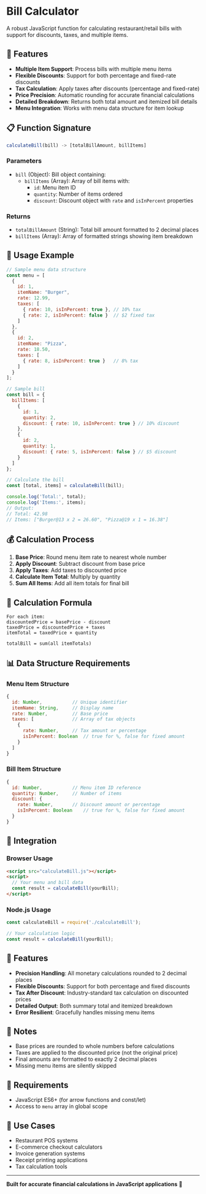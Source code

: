 # Bill Calculator

A robust JavaScript function for calculating restaurant/retail bills with support for discounts, taxes, and multiple items.

## 🧾 Features

- **Multiple Item Support**: Process bills with multiple menu items
- **Flexible Discounts**: Support for both percentage and fixed-rate discounts
- **Tax Calculation**: Apply taxes after discounts (percentage and fixed-rate)
- **Price Precision**: Automatic rounding for accurate financial calculations
- **Detailed Breakdown**: Returns both total amount and itemized bill details
- **Menu Integration**: Works with menu data structure for item lookup

## 📋 Function Signature

```javascript
calculateBill(bill) -> [totalBillAmount, billItems]
```

### Parameters

- `bill` (Object): Bill object containing:
  - `billItems` (Array): Array of bill items with:
    - `id`: Menu item ID
    - `quantity`: Number of items ordered
    - `discount`: Discount object with `rate` and `isInPercent` properties

### Returns

- `totalBillAmount` (String): Total bill amount formatted to 2 decimal places
- `billItems` (Array): Array of formatted strings showing item breakdown

## 🎯 Usage Example

```javascript
// Sample menu data structure
const menu = [
  {
    id: 1,
    itemName: "Burger",
    rate: 12.99,
    taxes: [
      { rate: 10, isInPercent: true }, // 10% tax
      { rate: 2, isInPercent: false }  // $2 fixed tax
    ]
  },
  {
    id: 2,
    itemName: "Pizza",
    rate: 18.50,
    taxes: [
      { rate: 8, isInPercent: true }   // 8% tax
    ]
  }
];

// Sample bill
const bill = {
  billItems: [
    {
      id: 1,
      quantity: 2,
      discount: { rate: 10, isInPercent: true } // 10% discount
    },
    {
      id: 2,
      quantity: 1,
      discount: { rate: 5, isInPercent: false } // $5 discount
    }
  ]
};

// Calculate the bill
const [total, items] = calculateBill(bill);

console.log('Total:', total);
console.log('Items:', items);
// Output:
// Total: 42.98
// Items: ["Burger@13 x 2 = 26.60", "Pizza@19 x 1 = 16.38"]
```

## 💰 Calculation Process

1. **Base Price**: Round menu item rate to nearest whole number
2. **Apply Discount**: Subtract discount from base price
3. **Apply Taxes**: Add taxes to discounted price
4. **Calculate Item Total**: Multiply by quantity
5. **Sum All Items**: Add all item totals for final bill

## 🔢 Calculation Formula

```
For each item:
discountedPrice = basePrice - discount
taxedPrice = discountedPrice + taxes
itemTotal = taxedPrice × quantity

totalBill = sum(all itemTotals)
```

## 📊 Data Structure Requirements

### Menu Item Structure
```javascript
{
  id: Number,           // Unique identifier
  itemName: String,     // Display name
  rate: Number,         // Base price
  taxes: [              // Array of tax objects
    {
      rate: Number,     // Tax amount or percentage
      isInPercent: Boolean  // true for %, false for fixed amount
    }
  ]
}
```

### Bill Item Structure
```javascript
{
  id: Number,           // Menu item ID reference
  quantity: Number,     // Number of items
  discount: {
    rate: Number,       // Discount amount or percentage
    isInPercent: Boolean    // true for %, false for fixed amount
  }
}
```

## 🚀 Integration

### Browser Usage
```html
<script src="calculateBill.js"></script>
<script>
  // Your menu and bill data
  const result = calculateBill(yourBill);
</script>
```

### Node.js Usage
```javascript
const calculateBill = require('./calculateBill');

// Your calculation logic
const result = calculateBill(yourBill);
```

## 🎨 Features

- **Precision Handling**: All monetary calculations rounded to 2 decimal places
- **Flexible Discounts**: Support for both percentage and fixed discounts
- **Tax After Discount**: Industry-standard tax calculation on discounted prices
- **Detailed Output**: Both summary total and itemized breakdown
- **Error Resilient**: Gracefully handles missing menu items

## 📝 Notes

- Base prices are rounded to whole numbers before calculations
- Taxes are applied to the discounted price (not the original price)
- Final amounts are formatted to exactly 2 decimal places
- Missing menu items are silently skipped

## 🔧 Requirements

- JavaScript ES6+ (for arrow functions and const/let)
- Access to `menu` array in global scope

## 📱 Use Cases

- Restaurant POS systems
- E-commerce checkout calculators
- Invoice generation systems
- Receipt printing applications
- Tax calculation tools

---

**Built for accurate financial calculations in JavaScript applications** 💼
